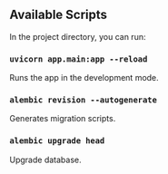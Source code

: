 ## Available Scripts

In the project directory, you can run:
### `uvicorn app.main:app --reload`

Runs the app in the development mode.

### `alembic revision --autogenerate`

Generates migration scripts.

### `alembic upgrade head`

Upgrade database.